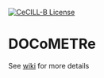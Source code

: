 [![CeCILL-B License](http://img.shields.io/badge/license-Eclipse-brightgreen.svg)](https://github.com/fbuloup/DOCoMETRe/master/LICENSE)

# DOCoMETRe

See [wiki](https://github.com/fbuloup/DOCoMETRe/wiki) for more details
